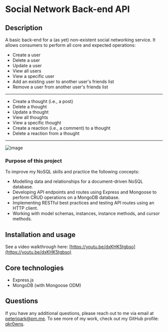 # Social Network Back-end API

## Description
A basic back-end for a (as yet) non-existent social networking service. It allows consumers to perform all core and expected operations:
- Create a user
- Delete a user
- Update a user
- View all users
- View a specific user
- Add an existing user to another user's friends list
- Remove a user from another user's friends list
---------
- Create a thought (i.e., a post)
- Delete a thought
- Update a thought
- View all thoughts
- View a specific thought
- Create a reaction (i.e., a comment) to a thought
- Delete a reaction from a thought
---------
![image](https://github.com/qkr0wns/sns-backend/assets/115042610/fcd44d99-c043-411d-b0d2-4ca848488201)

### Purpose of this project
To improve my NoSQL skills and practice the following concepts:
- Modelling data and relationships for a document-driven NoSQL database.
- Developing API endpoints and routes using Express and Mongoose to perform CRUD operations on a MongoDB database.
- Implementing RESTful best practices and testing API routes using an HTTP client.
- Working with model schemas, instances, instance methods, and cursor methods.

## Installation and usage
See a video walkthrough here: [https://youtu.be/dxKHK5tgbso](https://youtu.be/dxKHK5tgbso)

## Core technologies
- Express.js
- MongoDB (with Mongoose ODM)

## Questions
If you have any additional questions, please reach out to me via email at [peterjpark@pm.me](mailto:peterjpark@pm.me).
To see more of my work, check out my GitHub profile: [qkr0wns](https://github.com/qkr0wns).
